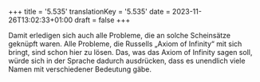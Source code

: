 +++
title = '5.535'
translationKey = '5.535'
date = 2023-11-26T13:02:33+01:00
draft = false
+++

Damit erledigen sich auch alle Probleme, die an solche Scheinsätze geknüpft waren.
Alle Probleme, die Russells „Axiom of Infinity“ mit sich bringt, sind schon hier zu lösen.
Das, was das Axiom of Infinity sagen soll, würde sich in der Sprache dadurch ausdrücken, dass es unendlich viele Namen mit verschiedener Bedeutung gäbe.
